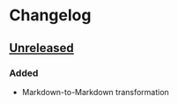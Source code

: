 Changelog
=========

[Unreleased]
------------
### Added
- Markdown-to-Markdown transformation

[Unreleased]: https://github.com/ForNeVeR/ChangelogAutomation/tree/HEAD
